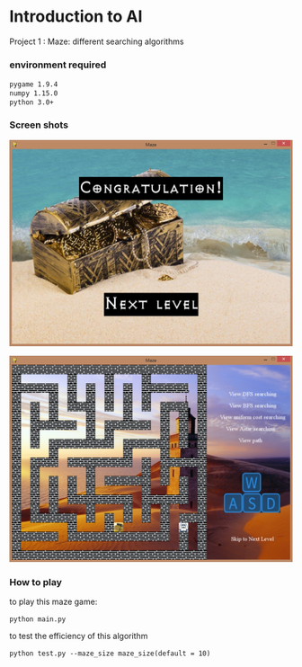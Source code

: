 # Introduction to AI

Project 1 : Maze: different searching algorithms
### environment required

    pygame 1.9.4
    numpy 1.15.0
    python 3.0+
### Screen shots 
<p align="center">
    <img src="project 1/images/screenshot/victory.png"
width="700">
</p>

<p align="center">
    <img src="project 1/images/screenshot/Maze.png"
width="700">
</p>

### How to play
to play this maze game:

    python main.py

to test the efficiency of this algorithm 
    
    python test.py --maze_size maze_size(default = 10)
